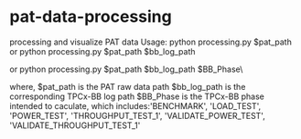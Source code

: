 # pat-data-processing
processing and visualize PAT data
Usage: python processing.py $pat_path or python processing.py $pat_path $bb_log_path

or python processing.py $pat_path $bb_log_path $BB_Phase\

where, 
$pat_path is the PAT raw data path
$bb_log_path is the corresponding TPCx-BB log path
$BB_Phase is the TPCx-BB phase intended to caculate, which includes:'BENCHMARK', 'LOAD_TEST', 'POWER_TEST', 'THROUGHPUT_TEST_1', 'VALIDATE_POWER_TEST', 'VALIDATE_THROUGHPUT_TEST_1'


